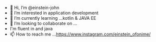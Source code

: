 - 👋 Hi, I’m @einstein-john
- 👀 I’m interested in  application development 
- 🌱 I’m currently learning ...kotlin & JAVA EE 
- 💞️ I’m looking to collaborate on ...
- I'm fluent in and java
- 📫 How to reach me ...https://www.instagram.com/einstein_ofonime/

<!---
einstein-john/einstein-john is a ✨ special ✨ repository because its `README.md` (this file) appears on your GitHub profile.
You can click the Preview link to take a look at your changes.
--->

